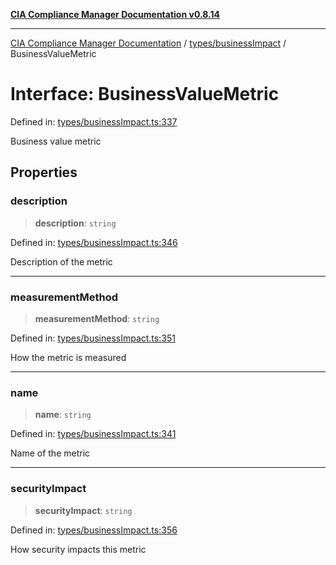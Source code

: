 [**CIA Compliance Manager Documentation v0.8.14**](../../../README.md)

***

[CIA Compliance Manager Documentation](../../../modules.md) / [types/businessImpact](../README.md) / BusinessValueMetric

# Interface: BusinessValueMetric

Defined in: [types/businessImpact.ts:337](https://github.com/Hack23/cia-compliance-manager/blob/257dd569f432a46611a1746c832a7e3d29232229/src/types/businessImpact.ts#L337)

Business value metric

## Properties

### description

> **description**: `string`

Defined in: [types/businessImpact.ts:346](https://github.com/Hack23/cia-compliance-manager/blob/257dd569f432a46611a1746c832a7e3d29232229/src/types/businessImpact.ts#L346)

Description of the metric

***

### measurementMethod

> **measurementMethod**: `string`

Defined in: [types/businessImpact.ts:351](https://github.com/Hack23/cia-compliance-manager/blob/257dd569f432a46611a1746c832a7e3d29232229/src/types/businessImpact.ts#L351)

How the metric is measured

***

### name

> **name**: `string`

Defined in: [types/businessImpact.ts:341](https://github.com/Hack23/cia-compliance-manager/blob/257dd569f432a46611a1746c832a7e3d29232229/src/types/businessImpact.ts#L341)

Name of the metric

***

### securityImpact

> **securityImpact**: `string`

Defined in: [types/businessImpact.ts:356](https://github.com/Hack23/cia-compliance-manager/blob/257dd569f432a46611a1746c832a7e3d29232229/src/types/businessImpact.ts#L356)

How security impacts this metric
